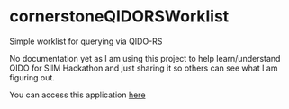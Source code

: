 cornerstoneQIDORSWorklist
=========================

Simple worklist for querying via QIDO-RS

No documentation yet as I am using this project to help learn/understand QIDO for SIIM Hackathon and just
sharing it so others can see what I am figuring out.

You can access this application [here](https://rawgit.com/chafey/cornerstoneQIDORSWorklist/master/src/index.html)


